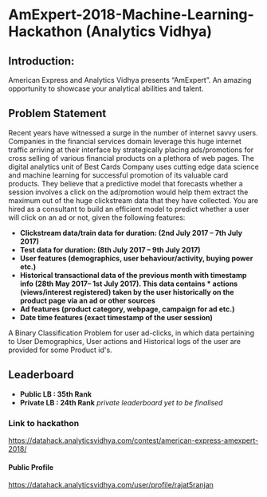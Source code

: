 # AmExpert-2018-Machine-Learning-Hackathon (Analytics Vidhya)

## Introduction: 

American Express and Analytics Vidhya presents “AmExpert”. An amazing opportunity to showcase your analytical abilities and talent.

## Problem Statement

Recent years have witnessed a surge in the number of internet savvy users. Companies in the financial services domain leverage this huge internet traffic arriving at their interface by strategically placing ads/promotions for cross selling of various financial products on a plethora of web pages. The digital analytics unit of Best Cards Company uses cutting edge data science and machine learning for successful promotion of its valuable card products. They believe that a predictive model that forecasts whether a session involves a click on the ad/promotion would help them extract the maximum out of the huge clickstream data that they have collected. You are hired as a consultant to build an efficient model to predict whether a user will click on an ad or not, given the following features:

* **Clickstream data/train data for duration: (2nd July 2017 – 7th July 2017)**
* **Test data for duration: (8th July 2017 – 9th July 2017)**
* **User features (demographics, user behaviour/activity, buying power etc.)**
* **Historical transactional data of the previous month with timestamp info (28th May 2017– 1st July 2017). This data contains * actions (views/interest registered) taken by the user historically on the product page via an ad or other sources**
* **Ad features (product category, webpage, campaign for ad etc.)**
* **Date time features (exact timestamp of the user session)**

A Binary Classification Problem for user ad-clicks, in which data pertaining to User Demographics, User actions and Historical logs of the user are provided for some Product id's.

## Leaderboard
* **Public LB : 35th Rank**
* **Private LB : 24th Rank**
*private leaderboard yet to be finalised*

### Link to hackathon
https://datahack.analyticsvidhya.com/contest/american-express-amexpert-2018/

#### Public Profile
https://datahack.analyticsvidhya.com/user/profile/rajat5ranjan
